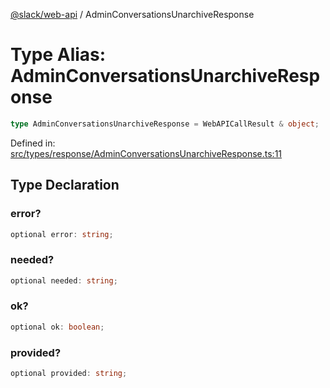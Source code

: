 [@slack/web-api](../index.md) / AdminConversationsUnarchiveResponse

# Type Alias: AdminConversationsUnarchiveResponse

```ts
type AdminConversationsUnarchiveResponse = WebAPICallResult & object;
```

Defined in: [src/types/response/AdminConversationsUnarchiveResponse.ts:11](https://github.com/slackapi/node-slack-sdk/blob/main/packages/web-api/src/types/response/AdminConversationsUnarchiveResponse.ts#L11)

## Type Declaration

### error?

```ts
optional error: string;
```

### needed?

```ts
optional needed: string;
```

### ok?

```ts
optional ok: boolean;
```

### provided?

```ts
optional provided: string;
```
